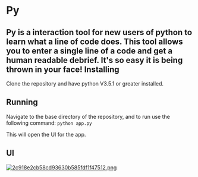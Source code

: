 Py
====

Py is a interaction tool for new users of python to learn what a line of code does. This tool allows you to enter a single line of a code and get a human readable debrief. It's so easy it is being thrown in your face!
Installing
---
Clone the repository and have python V3.5.1 or greater installed.

Running
---
Navigate to the base directory of the repository, and to run use the following command:
```python app.py```

This will open the UI for the app.

UI
---

[![2c918e2cb58cd93630b585fdf1f47512.png](https://s29.postimg.org/kurqr93xz/2c918e2cb58cd93630b585fdf1f47512.png)](https://postimg.org/image/5m1tdha9f/)